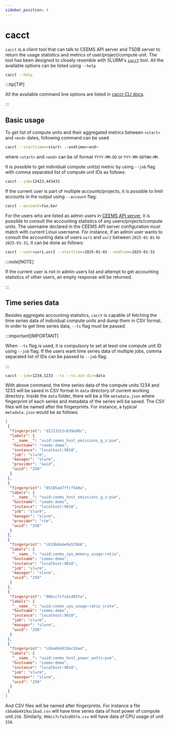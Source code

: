 ```yaml
---
sidebar_position: 4
---
```


# cacct

`cacct` is a client tool that can talk to CEEMS API server and TSDB server to return
the usage statistics and metrics of user/project/compute unit. The tool has been
designed to closely resemble with SLURM's [`sacct`](ttps://slurm.schedmd.com/sacct.html) tool.
All the available options can be listed using `--help`

```bash
cacct --help
```

:::tip[TIP]

All the available command line options are listed in
[cacct CLI docs](../cli/cacct.md).

:::

## Basic usage

To get list of compute units and their aggregated metrics between `<start>` and `<end>`
dates, following command can be used

```bash
cacct --starttime=<start> --endtime=<end>
```

where `<start>` and `<end>` can be of format `YYYY-MM-DD` or `YYY-MM-DDTHH:MM`.

It is possible to get individual compute unit(s) metric by using `--job` flag with comma
separated list of compute unit IDs as follows:

```bash
cacct --job=12423,443433
```

If the current user is part of multiple accounts/projects, it is possible to limit accounts
in the output using `--account` flag:

```bash
cacct --account=foo,bar
```

For the users who are listed as admin users in [CEEMS API server](../configuration/ceems-api-server.md#ceems-api-server-configuration),
it is possible to consult the accounting statistics of any users/projects/compute units. The
username declared in the CEEMS API server configuration must match with current Linux username.
For instance, if an admin user wants to consult the accounting data of users `usr1` and `usr2` between
`2025-01-01` to `2025-01-31`, it can be done as follows:

```bash
cacct --user=usr1,usr2 --starttime=2025-01-01 --endtime=2025-01-31
```

:::note[NOTE]

If the current user is not in admin users list and attempt to get accounting statistics
of other users, an empty response will be returned.

:::

## Time series data

Besides aggregate accounting statistics, `cacct` is capable of fetching the time series
data of individual compute units and dump them in CSV format. In order to get time series
data, `--ts` flag must be passed.

:::important[IMPORTANT]

When `--ts` flag is used, it is compulsory to set at least one compute unit ID using
`--job` flag. If the users want time series data of multiple jobs, comma separated list
of IDs can be passed to `--job` flag.

:::

```bash
cacct --job=1234,1233 --ts --ts.out-dir=data
```

With above command, the time series data of the compute units 1234 and 1233 will be saved
in CSV format in `data` directory of current working directory. Inside the `data` folder,
there will be a file `metadata.json` where fingerprint of each series and metadata of the
series will be saved. The CSV files will be named after the fingerprints. For instance,
a typical `metadata.json` would be as follows:

```json
[
 {
  "fingerprint": "d2213312c639a90c",
  "labels": {
   "__name__": "uuid:ceems_host_emissions_g_s:pue",
   "hostname": "ceems-demo",
   "instance": "localhost:9010",
   "job": "slurm",
   "manager": "slurm",
   "provider": "owid",
   "uuid": "258"
  }
 },
 {
  "fingerprint": "85105ad7ffcf540a",
  "labels": {
   "__name__": "uuid:ceems_host_emissions_g_s:pue",
   "hostname": "ceems-demo",
   "instance": "localhost:9010",
   "job": "slurm",
   "manager": "slurm",
   "provider": "rte",
   "uuid": "258"
  }
 },
 {
  "fingerprint": "c819bde6e9a529b6",
  "labels": {
   "__name__": "uuid:ceems_cpu_memory_usage:ratio",
   "hostname": "ceems-demo",
   "instance": "localhost:9010",
   "job": "slurm",
   "manager": "slurm",
   "uuid": "258"
  }
 },
 {
  "fingerprint": "90bcc7cfa3cd05fa",
  "labels": {
   "__name__": "uuid:ceems_cpu_usage:ratio_irate",
   "hostname": "ceems-demo",
   "instance": "localhost:9010",
   "job": "slurm",
   "manager": "slurm",
   "uuid": "258"
  }
 },
 {
  "fingerprint": "cbba6b4919ac1bad",
  "labels": {
   "__name__": "uuid:ceems_host_power_watts:pue",
   "hostname": "ceems-demo",
   "instance": "localhost:9010",
   "job": "slurm",
   "manager": "slurm",
   "uuid": "258"
  }
 }
]
```

And CSV files will be named after fingerprints. For instance a file
`cbba6b4919ac1bad.csv` will have time series data of host power of compute
unit `258`. Similarly, `90bcc7cfa3cd05fa.csv` will have data of CPU usage
of unit `258`.
